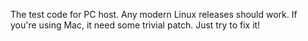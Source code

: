 The test code for PC host. Any modern Linux releases should work. If you're using Mac, it need some trivial patch. Just try to fix it!
